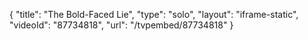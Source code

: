 {
    "title": "The Bold-Faced Lie",
    "type": "solo",
    "layout": "iframe-static",
    "videoId": "87734818",
    "url": "\/tvpembed\/87734818"
}